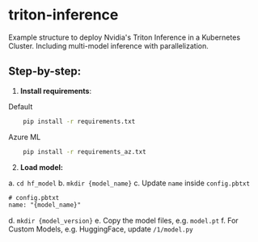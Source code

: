# triton-inference

Example structure to deploy Nvidia's Triton Inference in a Kubernetes Cluster. Including multi-model inference with parallelization.



## Step-by-step:

1. **Install requirements**:

Default
```bash
    pip install -r requirements.txt
```

Azure ML
```bash
    pip install -r requirements_az.txt
```

2. **Load model:**

a. `cd hf_model`
b. `mkdir {model_name}`
c. Update `name` inside `config.pbtxt`
```txt
# config.pbtxt
name: "{model_name}"
```
d. `mkdir {model_version}`
e. Copy the model files, e.g. `model.pt` 
f. For Custom Models, e.g. HuggingFace, update `/1/model.py`
